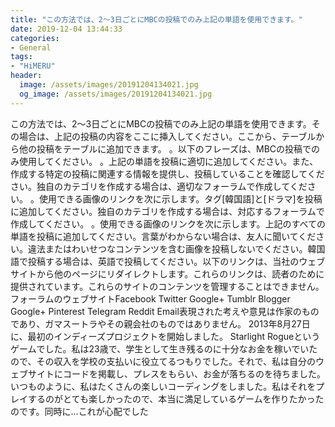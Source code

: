 ```yaml
---
title: "この方法では、2〜3日ごとにMBCの投稿でのみ上記の単語を使用できます。"
date: 2019-12-04 13:44:33
categories:
- General
tags:
- "HiMERU"
header:
  image: /assets/images/20191204134021.jpg
  og_image: /assets/images/20191204134021.jpg
---
```


この方法では、2〜3日ごとにMBCの投稿でのみ上記の単語を使用できます。その場合は、上記の投稿の内容をここに挿入してください。ここから、テーブルから他の投稿をテーブルに追加できます。 。以下のフレーズは、MBCの投稿でのみ使用してください。 。上記の単語を投稿に適切に追加してください。また、作成する特定の投稿に関連する情報を提供し、投稿していることを確認してください。独自のカテゴリを作成する場合は、適切なフォーラムで作成してください。 。使用できる画像のリンクを次に示します。タグ[韓国語]と[ドラマ]を投稿に追加してください。独自のカテゴリを作成する場合は、対応するフォーラムで作成してください。 。使用できる画像のリンクを次に示します。上記のすべての単語を投稿に追加してください。言葉がわからない場合は、友人に聞いてください。違法またはわいせつなコンテンツを含む画像を投稿しないでください。韓国語で投稿する場合は、英語で投稿してください。以下のリンクは、当社のウェブサイトから他のページにリダイレクトします。これらのリンクは、読者のために提供されています。これらのサイトのコンテンツを管理することはできません。フォーラムのウェブサイトFacebook Twitter Google+ Tumblr Blogger Google+ Pinterest Telegram Reddit Email表現された考えや意見は作家のものであり、ガマスートラやその親会社のものではありません。 2013年8月27日に、最初のインディーズプロジェクトを開始しました。 Starlight Rogueというゲームでした。私は23歳で、学生として生き残るのに十分なお金を稼いでいたので、その収入を学校の支払いに役立てるつもりでした。それで、私は自分のウェブサイトにコードを掲載し、プレスをもらい、お金が落ちるのを待ちました。いつものように、私はたくさんの楽しいコーディングをしました。私はそれをプレイするのがとても楽しかったので、本当に満足しているゲームを作りたかったのです。同時に…これが心配でした
